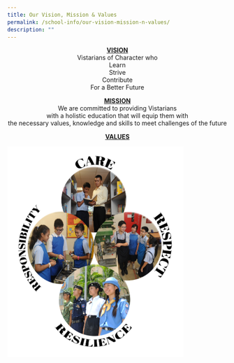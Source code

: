 ```yaml
---
title: Our Vision, Mission & Values
permalink: /school-info/our-vision-mission-n-values/
description: ""
---
```

<p><center><u><b>VISION</u></b> <br>
Vistarians of Character who <br>
Learn <br>
Strive <br>
Contribute <br>
For a Better Future</center></p>

<p><center><u><b>MISSION</u></b><br>
We are committed to providing Vistarians <br>
with a holistic education that will equip them with <br>
the necessary values, knowledge and skills to meet
challenges of the future</center></p>

<p><center><u><b>VALUES</u></b></center></p>


<img src="/images/Values%202020.png" 
     style="width:80%">